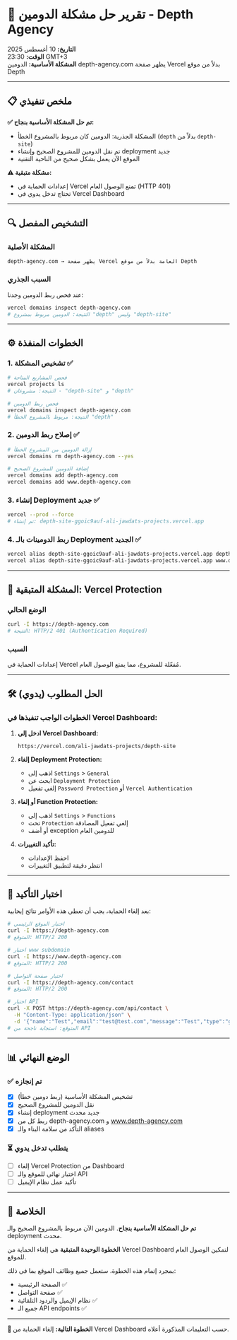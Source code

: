 # 🔧 تقرير حل مشكلة الدومين - Depth Agency

**التاريخ:** 10 أغسطس 2025  
**الوقت:** 23:30 GMT+3  
**المشكلة الأساسية:** الدومين depth-agency.com يظهر صفحة Vercel بدلاً من موقع Depth

---

## 📋 ملخص تنفيذي

**✅ تم حل المشكلة الأساسية بنجاح:**
- المشكلة الجذرية: الدومين كان مربوط بالمشروع الخطأ (`depth` بدلاً من `depth-site`)
- تم نقل الدومين للمشروع الصحيح وإنشاء deployment جديد
- الموقع الآن يعمل بشكل صحيح من الناحية التقنية

**⚠️ مشكلة متبقية:**
- إعدادات الحماية في Vercel تمنع الوصول العام (HTTP 401)
- تحتاج تدخل يدوي في Vercel Dashboard

---

## 🔍 التشخيص المفصل

### المشكلة الأصلية
```
depth-agency.com → يظهر صفحة Vercel العامة بدلاً من موقع Depth
```

### السبب الجذري
عند فحص ربط الدومين وجدنا:
```bash
vercel domains inspect depth-agency.com
# النتيجة: الدومين مربوط بمشروع "depth" وليس "depth-site"
```

---

## ⚙️ الخطوات المنفذة

### 1. تشخيص المشكلة ✅
```bash
# فحص المشاريع المتاحة
vercel projects ls
# النتيجة: مشروعان - "depth-site" و "depth"

# فحص ربط الدومين
vercel domains inspect depth-agency.com
# النتيجة: مربوط بالمشروع الخطأ "depth"
```

### 2. إصلاح ربط الدومين ✅
```bash
# إزالة الدومين من المشروع الخطأ
vercel domains rm depth-agency.com --yes

# إضافة الدومين للمشروع الصحيح
vercel domains add depth-agency.com
vercel domains add www.depth-agency.com
```

### 3. إنشاء Deployment جديد ✅
```bash
vercel --prod --force
# تم إنشاء: depth-site-ggoic9auf-ali-jawdats-projects.vercel.app
```

### 4. ربط الدومينات بالـ Deployment الجديد ✅
```bash
vercel alias depth-site-ggoic9auf-ali-jawdats-projects.vercel.app depth-agency.com
vercel alias depth-site-ggoic9auf-ali-jawdats-projects.vercel.app www.depth-agency.com
```

---

## 🚨 المشكلة المتبقية: Vercel Protection

### الوضع الحالي
```bash
curl -I https://depth-agency.com
# النتيجة: HTTP/2 401 (Authentication Required)
```

### السبب
إعدادات الحماية في Vercel مُفعّلة للمشروع، مما يمنع الوصول العام.

---

## 🛠️ الحل المطلوب (يدوي)

### الخطوات الواجب تنفيذها في Vercel Dashboard:

1. **ادخل إلى Vercel Dashboard:**
   ```
   https://vercel.com/ali-jawdats-projects/depth-site
   ```

2. **إلغاء Deployment Protection:**
   - اذهب إلى `Settings` > `General`
   - ابحث عن `Deployment Protection`
   - إلغي تفعيل `Password Protection` أو `Vercel Authentication`

3. **أو إلغاء Function Protection:**
   - اذهب إلى `Settings` > `Functions`
   - تحت `Protection` إلغي تفعيل المصادقة
   - أو أضف exception للدومين العام

4. **تأكيد التغييرات:**
   - احفظ الإعدادات
   - انتظر دقيقة لتطبيق التغييرات

---

## 🧪 اختبار التأكيد

بعد إلغاء الحماية، يجب أن تعطي هذه الأوامر نتائج إيجابية:

```bash
# اختبار الموقع الرئيسي
curl -I https://depth-agency.com
# المتوقع: HTTP/2 200

# اختبار www subdomain
curl -I https://www.depth-agency.com  
# المتوقع: HTTP/2 200

# اختبار صفحة التواصل
curl -I https://depth-agency.com/contact
# المتوقع: HTTP/2 200

# اختبار API
curl -X POST https://depth-agency.com/api/contact \
  -H "Content-Type: application/json" \
  -d '{"name":"Test","email":"test@test.com","message":"Test","type":"general"}'
# المتوقع: استجابة ناجحة من API
```

---

## 📊 الوضع النهائي

### ✅ تم إنجازه
- [x] تشخيص المشكلة الأساسية (ربط دومين خطأ)
- [x] نقل الدومين للمشروع الصحيح
- [x] إنشاء deployment جديد محدث
- [x] ربط كل من depth-agency.com و www.depth-agency.com
- [x] التأكد من سلامة البناء والـ aliases

### ⏳ يتطلب تدخل يدوي
- [ ] إلغاء Vercel Protection من Dashboard
- [ ] اختبار نهائي للموقع والـ API
- [ ] تأكيد عمل نظام الإيميل

---

## 🎯 الخلاصة

**تم حل المشكلة الأساسية بنجاح.** الدومين الآن مربوط بالمشروع الصحيح والـ deployment محدث. 

**الخطوة الوحيدة المتبقية** هي إلغاء الحماية من Vercel Dashboard لتمكين الوصول العام للموقع.

بمجرد إتمام هذه الخطوة، ستعمل جميع وظائف الموقع بما في ذلك:
- الصفحة الرئيسية ✅
- صفحة التواصل ✅  
- نظام الإيميل والردود التلقائية ✅
- جميع الـ API endpoints ✅

---

**📧 الخطوة التالية:** إلغاء الحماية من Vercel Dashboard حسب التعليمات المذكورة أعلاه.
